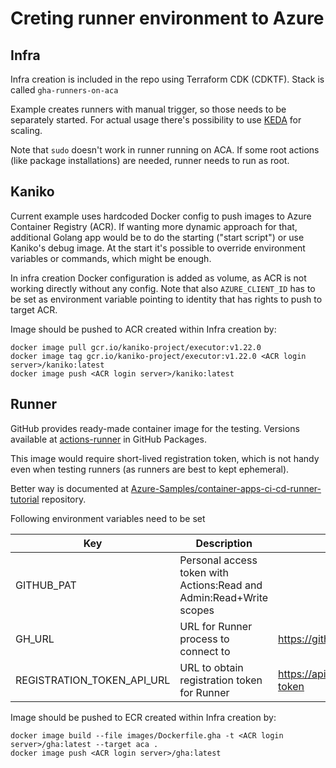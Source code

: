 # Creting runner environment to Azure

## Infra

Infra creation is included in the repo using Terraform CDK (CDKTF). Stack is called `gha-runners-on-aca`

Example creates runners with manual trigger, so those needs to be separately started. For actual usage there's possibility to use [KEDA](https://keda.sh) for scaling.

Note that `sudo` doesn't work in runner running on ACA. If some root actions (like package installations) are needed, runner needs to run as root.

## Kaniko

Current example uses hardcoded Docker config to push images to Azure Container Registry (ACR). If wanting more dynamic approach for that, additional Golang app would be to do the starting ("start script") or use Kaniko's debug image. At the start it's possible to override environment variables or commands, which might be enough.

In infra creation Docker configuration is added as volume, as ACR is not working directly without any config. Note that also `AZURE_CLIENT_ID` has to be set as environment variable pointing to identity that has rights to push to target ACR.

Image should be pushed to ACR created within Infra creation by:

```
docker image pull gcr.io/kaniko-project/executor:v1.22.0
docker image tag gcr.io/kaniko-project/executor:v1.22.0 <ACR login server>/kaniko:latest
docker image push <ACR login server>/kaniko:latest
```

## Runner

GitHub provides ready-made container image for the testing. Versions available at [actions-runner](https://github.com/actions/runner/pkgs/container/actions-runner) in GitHub Packages.

This image would require short-lived registration token, which is not handy even when testing runners (as runners are best to kept ephemeral).

Better way is documented at [Azure-Samples/container-apps-ci-cd-runner-tutorial](https://github.com/Azure-Samples/container-apps-ci-cd-runner-tutorial) repository.

Following environment variables need to be set

| Key | Description | Example |
| --- | ----------- | ------- |
| GITHUB_PAT | Personal access token with Actions:Read and Admin:Read+Write scopes | |
| GH_URL | URL for Runner process to connect to | https://github.com/$REPO_OWNER/$REPO_NAME |
| REGISTRATION_TOKEN_API_URL | URL to obtain registration token for Runner | https://api.github.com/repos/$REPO_OWNER/$REPO_NAME/actions/runners/registration-token |

Image should be pushed to ECR created within Infra creation by:

```
docker image build --file images/Dockerfile.gha -t <ACR login server>/gha:latest --target aca .
docker image push <ACR login server>/gha:latest
```
